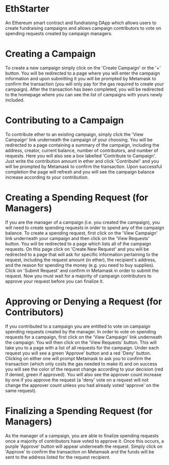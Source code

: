 # EthStarter
An Ethereum smart contract and fundraising DApp which allows users to create fundraising campaigns and allows campaign contributors to vote on spending requests created by campaign managers.

# Creating a Campaign
To create a new campaign simply click on the 'Create Campaign' or the '+' button. You will be redirected to a page where you will enter the campaign information and upon submitting it you will be prompted by Metamask to confirm the transaction (you will only pay for the gas required to create your campaign). After the transaction has been completed, you will be redirected to the homepage where you can see the list of campaigns with yours newly included.

# Contributing to a Campaign
To contribute ether to an existing campaign, simply click the 'View Campaign' link underneath the campaign of your choosing. You will be redirected to a page containing a summary of the campaign, including the address, creator, current balance, number of contributors, and number of requests. Here you will also see a box labelled 'Contribute to Campaign'. Just write the contribution amount in ether and click 'Contribute!' and you will be prompted by Metamask to confirm the transaction. Upon successful completion the page will refresh and you will see the campaign balance increase according to your contribution.

# Creating a Spending Request (for Managers)
If you are the manager of a campaign (i.e. you created the campaign), you will need to create spending requests in order to spend any of the campaign balance. To create a spending request, first click on the 'View Campaign' link underneath your campaign and then click on the 'View Requests' button. You will be redirected to a page which lists all of the campaign requests. On this page click on 'Create New Request' and you will be redirected to a page that will ask for specific information pertaining to the request, including the request amount (in ether), the recipient's address, and the reason for spending the money (e.g. you need to buy supplies). Click on 'Submit Request' and confirm in Metamask in order to submit the request. Now you must wait for a majority of campaign contributors to approve your request before you can finalize it.

# Approving or Denying a Request (for Contributors)
If you contributed to a campaign you are entitled to vote on campaign spending requests created by the manager. In order to vote on spending requests for a campaign, first click on the 'View Campaign' link underneath the campaign. You will then click on the 'View Requests' button. This will take you to a page with a list of all requests for the campaign. Under each request you will see a green 'Approve' button and a red 'Deny' button. Clicking on either one will prompt Metamask to ask you to confirm the transaction (which only costs the gas needed to make it) and on success you will see the color of the request change according to your decision (red if denied, green if approved). You will also see the approver count increase by one if you approve the request (a 'deny' vote on a request will not change the approver count unless you had already voted 'approve' on the same request).

# Finalizing a Spending Request (for Managers)
As the manager of a campaign, you are able to finalize spending requests once a majority of contributors have voted to approve it. Once this occurs, a purple 'Approve' button will appear underneath the request. Simply click on 'Approve' to confirm the transaction on Metamask and the funds will be sent to the address listed for the request recipient.
